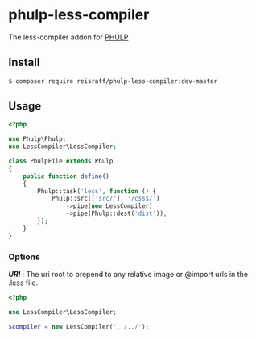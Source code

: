 # phulp-less-compiler

The less-compiler addon for [PHULP](https://github.com/reisraff/phulp)

## Install

```bash
$ composer require reisraff/phulp-less-compiler:dev-master
```

## Usage

```php
<?php

use Phulp\Phulp;
use LessCompiler\LessCompiler;

class PhulpFile extends Phulp
{
    public function define()
    {
        Phulp::task('less', function () {
            Phulp::src(['src/'], '/css$/')
                ->pipe(new LessCompiler)
                ->pipe(Phulp::dest('dist'));
        });
    }
}

```

### Options

***URI*** : The uri root to prepend to any relative image or @import urls in the .less file.

```php
<?php

use LessCompiler\LessCompiler;

$compiler = new LessCompiler('../../');

```
